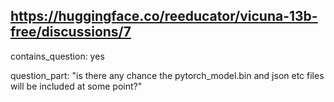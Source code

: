 ## https://huggingface.co/reeducator/vicuna-13b-free/discussions/7

contains_question: yes

question_part: "is there any chance the pytorch_model.bin and json etc files will be included at some point?"